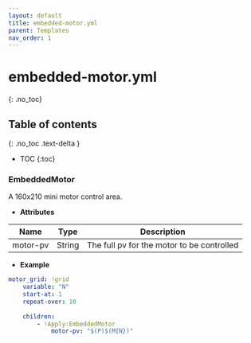 ```yaml
---
layout: default
title: embedded-motor.yml
parent: Templates
nav_order: 1
---
```


# embedded-motor.yml
{: .no_toc}

## Table of contents
{: .no_toc .text-delta }

- TOC
{:toc}


### EmbeddedMotor

A 160x210 mini motor control area. 


* **Attributes**

|     Name     |  Type  | Description|
|--------------|--------|------------|
| motor-pv     | String | The full pv for the motor to be controlled |


* **Example**

```yaml
motor_grid: !grid
    variable: "N"
    start-at: 1
    repeat-over: 10
    
    children:
        - !Apply:EmbeddedMotor
            motor-pv: "$(P)$(M{N})"
```

